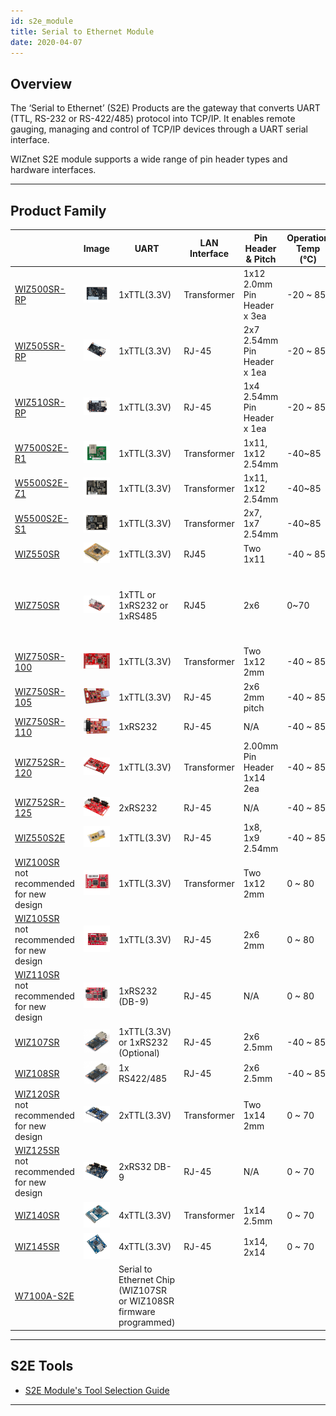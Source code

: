 ```yaml
---
id: s2e_module
title: Serial to Ethernet Module
date: 2020-04-07
---
```


## Overview

The ‘Serial to Ethernet’ (S2E) Products are the gateway that converts
UART (TTL, RS-232 or RS-422/485) protocol into TCP/IP. It enables remote
gauging, managing and control of TCP/IP devices through a UART serial
interface.

WIZnet S2E module supports a wide range of pin header types and hardware
interfaces.

-----


## Product Family

<!--
### 1-Port S2E Module Products

  - [W7500S2E-R1](W7500S2E-R1/W7500S2E-R1.md)
  - [W5500S2E-S1](W5500S2E-S1/W5500S2E-S1.md)
  - [W5500S2E-Z1](W5500S2E-Z1/W5500S2E-Z1.md)



  - [WIZ750SR](WIZ750SR/WIZ750SR.md)
  - [WIZ750SR-100](WIZ750SR-1xx-Series/WIZ750SR-100/WIZ750SR-100.md)




* [WIZ750SR-105](WIZ750SR-1xx-Series/WIZ750SR-105/WIZ750SR-105.md)
* [WIZ750SR-110](WIZ750SR-1xx-Series/WIZ750SR-110/WIZ750SR-110.md)
* [WIZ550SR](WIZ550SR/WIZ550SR.md)
* [WIZ550S2E](WIZ550S2E/WIZ550S2E.md)
* [WIZ107SR](WIZ107SR/wiz107sr.md)
* [WIZ108SR](WIZ108SR/wiz108sr.md)
* [WIZ100SR](WIZ100SR/wiz100sr.md)
* [WIZ105SR](WIZ105SR/wiz105sr.md)
* [WIZ110SR](WIZ110SR/wiz110sr.md)


### 2-Port S2E Module Products

  - [WIZ752SR-120](WIZ752SR-12x-Series/WIZ752SR-120/WIZ752SR-120.md)
  - [WIZ752SR-125](WIZ752SR-12x-Series/WIZ752SR-125/wiz752sr_125)
  - [WIZ120SR](WIZ120SR/wiz120sr.md)
  - [WIZ125SR](WIZ125SR/wiz125sr.md)

### 4-Port S2E Module Products

  - [WIZ140SR](WIZ140SR/wiz140sr.md)
  - [WIZ145SR](WIZ145SR/wiz145sr.md)

-->


|   | Image | UART | LAN Interface | Pin Header & Pitch | Operation Temp (℃) | Dimension (mm) | Evaluation Board |
| --- | ----- | ---- | ------------- | ------------------ | ------------------- | -------------- | ---------------- |
| [WIZ500SR-RP](./WIZ5xxSR-RP-Series/WIZ500SR-RP/overview.md) | ![WIZ500SR-RP](/img/products/s2e_module/WIZ500SR-RP/wiz500sr-rp-top.png) | 1xTTL(3.3V) |Transformer|1x12<br />2.0mm<br />Pin Header  x 3ea|-20 ~ 85| TBA | TBA |
| [WIZ505SR-RP](./WIZ5xxSR-RP-Series/WIZ505SR-RP/overview.md) | ![WIZ505SR-RP](/img/products/s2e_module/WIZ505SR-RP/wiz505sr-rp-side.png) | 1xTTL(3.3V) |RJ-45|2x7<br />2.54mm<br />Pin Header<br />x 1ea|-20 ~ 85| TBA | TBA |
| [WIZ510SR-RP](./WIZ5xxSR-RP-Series/WIZ510SR-RP/overview.md) | ![WIZ510SR-RP](/img/products/s2e_module/WIZ510SR-RP/wiz510sr-rp-top.png) | 1xTTL(3.3V) |RJ-45|1x4<br />2.54mm<br />Pin Header<br />x 1ea|-20 ~ 85| TBA | TBA |
| [W7500S2E-R1](W7500S2E-R1/W7500S2E-R1.md) | ![W7500S2E-R1](/img/products/w5500s2e-z1/500k_w7500s2e_r1.jpg) | 1xTTL(3.3V) | Transformer | 1x11, 1x12 2.54mm | -40~85 | 44.45×31.75×23.00 (mm) | [Breakout board](http://wiznetshop.co.kr/product/detail.html?product_no=814&cate_no=56&display_group=1) |
| [W5500S2E-Z1](W5500S2E-Z1/W5500S2E-Z1.md) | ![W5500S2E-Z1](/img/products/w5500s2e-z1/500k_w5500s2e_z1.jpg) |  1xTTL(3.3V) | Transformer | 1x11, 1x12 2.54mm | -40~85 | 44.45×31.75×15.75 (mm) | [Breakout board](http://wiznetshop.co.kr/product/detail.html?product_no=814&cate_no=56&display_group=1) |
| [W5500S2E-S1](W5500S2E-S1/W5500S2E-S1.md) | ![W5500S2E-S1](/img/products/w5500s2e-z1/500k_w5500s2e_s1.jpg) | 1xTTL(3.3V) | Transformer | 2x7, 1x7 2.54mm | -40~85 | 34×24×12.40 (mm) | [Breakout board](http://wiznetshop.co.kr/product/detail.html?product_no=814&cate_no=56&display_group=1) |
| [WIZ550SR](WIZ550SR/WIZ550SR.md) | ![WIZ550SR](/img/products/wiz550sr/wiz550sr_ds/wiz550sr.png) | 1xTTL(3.3V) | RJ45 | Two 1x11 | -40 ~ 85 | 22x24x13 | [WIZ550SR-EVB](WIZ550SR/Datasheet-EN.md#wiz550sr-evb) |
| [WIZ750SR](WIZ750SR/WIZ750SR.md) | ![WIZ750SR](/img/products/wiz750sr/wiz750sr_rev1.0_main_1024x693.png) | 1xTTL or 1xRS232 or 1xRS485 | RJ45 | 2x6 | 0~70 | 48x30x18 | [WIZ750SR-EVB (RS422/485)](WIZ750SR/Datasheet.md#rs422--rs485-version) <br /><br /> [WIZ750SR-EVB (TTL/RS232)](WIZ750SR/Datasheet.md#ttl--rs232-version) |
| [WIZ750SR-100](WIZ750SR-1xx-Series/WIZ750SR-100/WIZ750SR-100.md) | ![WIZ750SR-100](/img/products/s2e_module/wiz750sr-1xx/wiz750sr-100.png) | 1xTTL(3.3V) | Transformer | Two 1x12 2mm | -40 ~ 85 | 50x30x12 | [WIZ750SR-100-EVB](WIZ750SR-1xx-Series/WIZ750SR-100/Datasheet.md#wiz750sr-100-evb) |
| [WIZ750SR-105](WIZ750SR-1xx-Series/WIZ750SR-105/WIZ750SR-105.md) | ![WIZ750SR-105](/img/products/wiz750sr-105/wiz750sr-105_main.png) | 1xTTL(3.3V) | RJ-45 | 2x6 2mm pitch | -40 ~ 85 | 62x40x18 | [WIZ750SR-105-EVB](WIZ750SR-1xx-Series/WIZ750SR-105/Datasheet.md#wiz105sr-evb) |
| [WIZ750SR-110](WIZ750SR-1xx-Series/WIZ750SR-110/WIZ750SR-110.md) | ![WIZ750SR-110](/img/products/wiz750sr-110/wiz750sr-110_main.png) | 1xRS232 | RJ-45 | N/A | -40 ~ 85 | 75x45x18 | N/A |
| [WIZ752SR-120](WIZ752SR-12x-Series/WIZ752SR-120/WIZ752SR-120.md) | ![WIZ752SR-120](/img/products/s2e_module/wiz752sr-120/3.png) | 1xTTL(3.3V) | Transformer | 2.00mm Pin Header 1x14 2ea | -40 ~ 85 | 50x30x9 | [WIZ120SR-EVB](WIZ120SR/wiz120sr-evb.md) |
| [WIZ752SR-125](WIZ752SR-12x-Series/WIZ752SR-125/WIZ752SR-125.md) | ![WIZ752SR-125](/img/products/s2e_module/wiz752sr-125/2.png) | 2xRS232 | RJ-45 | N/A | -40 ~ 85 | 60x89x18 | N/A |
| [WIZ550S2E](WIZ550S2E/WIZ550S2E.md) | ![](/img/products/wiz550s2e/wiz550-s2e.png) | 1xTTL(3.3V) | RJ-45 | 1x8, 1x9 2.54mm | -40 ~ 85 | 55x30x23.49 | [WIZ550S2E-EVB](WIZ550S2E/Datasheet-Eng.md#wiz550s2e-232-interface-board) |
| [WIZ100SR](WIZ100SR/wiz100sr.md)<br />not recommended for new design | ![WIZ100SR](/img/products/wiz100sr/wiz100sr_web_280.jpg) | 1xTTL(3.3V) | Transformer | Two 1x12 2mm | 0 ~ 80 | 50x30x12 | [WIZ100SR-EVB](WIZ100SR/wiz100sr-evb.md) |
| [WIZ105SR](WIZ105SR/wiz105sr.md)<br />not recommended for new design | ![WIZ105SR](/img/products/wiz105sr/wiz105sr-web-1.jpg) | 1xTTL(3.3V) | 	RJ-45 | 2x6 2mm | 0 ~ 80 | 40x62x17 | [WIZ105SR-EVB](WIZ105SR/wiz105sr-evb.md) |
| [WIZ110SR](WIZ110SR/wiz110sr.md)<br />not recommended for new design | ![WIZ110SR](/img/products/wiz110sr/wiz110sr-web-1.jpg) | 1xRS232 (DB-9) | RJ-45 | N/A | 0 ~ 80 | 75x50x17 | N/A |
| [WIZ107SR](WIZ107SR/wiz107sr.md) | ![WIZ107SR](/img/products/wiz107sr/WIZ108SR-1-e1429085175138.jpg) | 1xTTL(3.3V) or 1xRS232 (Optional) | RJ-45 | 2x6 2.5mm | -40 ~ 85 | 48x30x18 | [WIZ107SR-EVB](WIZ107SR/wiz107sr-evb.md) |
| [WIZ108SR](WIZ108SR/wiz108sr.md) | ![WIZ108SR](/img/products/wiz108sr/WIZ108SR-1-e1429085175138.jpg) | 1x RS422/485 | RJ-45 | 2x6 2.5mm | -40 ~ 85 | 48x30x18 | [WIZ108SR-EVB](WIZ108SR/wiz108sr-evb.md) |
| [WIZ120SR](WIZ120SR/wiz120sr.md)<br />not recommended for new design | ![WIZ120SR](/img/products/wiz120sr/wiz12sr-1.jpg) | 2xTTL(3.3V) | Transformer | Two 1x14 2mm | 0 ~ 70 | 50x30x9 | [WI120SR-EVB](WIZ120SR/wiz120sr-evb.md) |
| [WIZ125SR](WIZ125SR/wiz125sr.md)<br />not recommended for new design | ![WIZ125SR](/img/products/wiz125sr/125.jpg) | 2xRS32 DB-9 | RJ-45 | N/A | 0 ~ 70 | 60x89x18 | N/A |
| [WIZ140SR](WIZ140SR/wiz140sr.md) | ![WIZ140SR](/img/products/wiz140sr/wiz140sr-web-2.jpg) | 4xTTL(3.3V) | Transformer | 1x14 2.5mm | 0 ~ 70 | 48x36x16 | [	WIZ140SR-EVB](WIZ140SR/wiz140sr-evb.md) |
| [WIZ145SR](WIZ145SR/wiz145sr.md) | ![WIZ145SR](/img/products/wiz145sr/wiz145sr-2-300.jpg) | 4xTTL(3.3V) | RJ-45 | 1x14, 2x14 | 0 ~ 70 | 48x61x25 | [WIZ145SR-EVB](WIZ145SR/wiz145sr-evb.md) |
| [W7100A-S2E](./../Pre-programmed-MCU/W7500P-S2E/W7500-P-S2E-EN.md) | | Serial to Ethernet Chip (WIZ107SR or WIZ108SR firmware programmed) ||||||


-----



## S2E Tools

  - [S2E Module's Tool Selection Guide](serial-to-ethernet-guide.md)

-----

